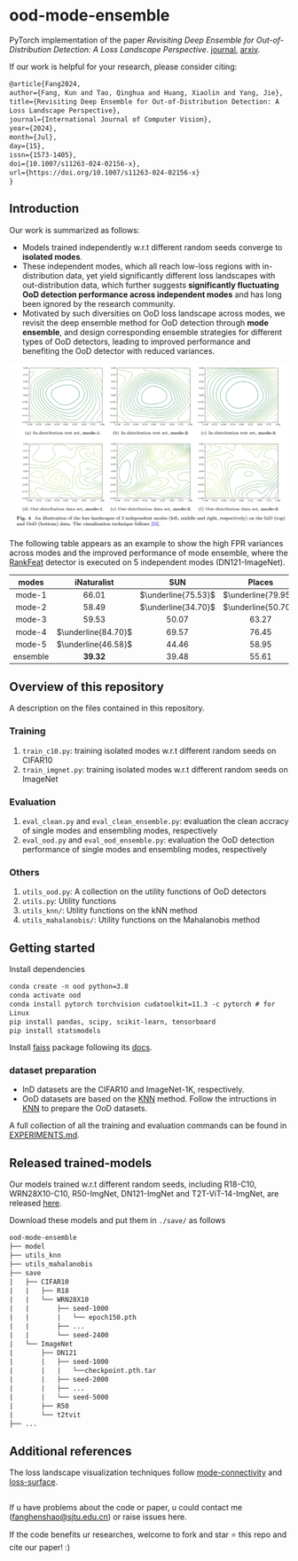 # ood-mode-ensemble

PyTorch implementation of the paper *Revisiting Deep Ensemble for Out-of-Distribution Detection: A Loss Landscape Perspective*. [journal](https://doi.org/10.1007/s11263-024-02156-x), [arxiv](https://arxiv.org/abs/2310.14227).

If our work is helpful for your research, please consider citing:

```
@article{Fang2024,
author={Fang, Kun and Tao, Qinghua and Huang, Xiaolin and Yang, Jie},
title={Revisiting Deep Ensemble for Out-of-Distribution Detection: A Loss Landscape Perspective},
journal={International Journal of Computer Vision},
year={2024},
month={Jul},
day={15},
issn={1573-1405},
doi={10.1007/s11263-024-02156-x},
url={https://doi.org/10.1007/s11263-024-02156-x}
}
```


## Introduction
Our work is summarized as follows:
- Models trained independently w.r.t different random seeds converge to **isolated modes**.
- These independent modes, which all reach low-loss regions with in-distribution data, yet yield significantly different loss landscapes with out-distribution data, which further suggests **significantly fluctuating OoD detection performance across independent modes** and has long been ignored by the research community.
- Motivated by such diversities on OoD loss landscape across modes, we revisit the deep ensemble method for OoD detection through **mode ensemble**, and design corresponding ensemble strategies for different types of OoD detectors, leading to improved performance and benefiting the OoD detector with reduced variances.

<a href="pics/mode-loss-landscape-ood.png"><div align="center"><img src="pics/mode-loss-landscape-ood.png"></div></a>

The following table appears as an example to show the high FPR variances across modes and the improved performance of mode ensemble, where the [RankFeat](https://proceedings.neurips.cc/paper_files/paper/2022/file/71c9eb0913e6c7fda3afd69c914b1a0c-Paper-Conference.pdf) detector is executed on 5 independent modes (DN121-ImageNet).

modes    | iNaturalist | SUN     | Places  | Texture
:-:      | :-:         | :-:     | :-:     | :-:
mode-1   | 66.01       | $\underline{75.53}$ | $\underline{79.95}$ | 43.60
mode-2   | 58.49       | $\underline{34.70}$ | $\underline{50.70}$ | 32.73
mode-3   | 59.53       | 50.07   | 63.27   | 40.64
mode-4   | $\underline{84.70}$     | 69.57   | 76.45   | $\underline{49.89}$
mode-5   | $\underline{46.58}$     | 44.46   | 58.95   | $\underline{22.48}$
ensemble | **39.32**   | 39.48   | 55.61   | **15.98**

## Overview of this repository

A description on the files contained in this repository.

### Training
1. `train_c10.py`: training isolated modes w.r.t different random seeds on CIFAR10
2. `train_imgnet.py`: training isolated modes w.r.t different random seeds on ImageNet

### Evaluation
1. `eval_clean.py` and `eval_clean_ensemble.py`: evaluation the clean accracy of single modes and ensembling modes, respectively
2. `eval_ood.py` and `eval_ood_ensemble.py`: evaluation the OoD detection performance of single modes and ensembling modes, respectively

### Others
1. `utils_ood.py`: A collection on the utility functions of OoD detectors
2. `utils.py`: Utility functions
3. `utils_knn/`: Utility functions on the kNN method
4. `utils_mahalanobis/`: Utility functions on the Mahalanobis method

## Getting started
Install dependencies
```
conda create -n ood python=3.8
conda activate ood
conda install pytorch torchvision cudatoolkit=11.3 -c pytorch # for Linux
pip install pandas, scipy, scikit-learn, tensorboard
pip install statsmodels
```
Install [faiss](https://github.com/facebookresearch/faiss/tree/main) package following its [docs](https://github.com/facebookresearch/faiss/blob/main/INSTALL.md).

### dataset preparation
- InD datasets are the CIFAR10 and ImageNet-1K, respectively.
- OoD datasets are based on the [KNN](https://github.com/deeplearning-wisc/knn-ood) method. Follow the intructions in [KNN](https://github.com/deeplearning-wisc/knn-ood) to prepare the OoD datasets.

A full collection of all the training and evaluation commands can be found in [EXPERIMENTS.md](./EXPERIMENTS.md).

## Released trained-models

Our models trained w.r.t different random seeds, including R18-C10, WRN28X10-C10, R50-ImgNet, DN121-ImgNet and T2T-ViT-14-ImgNet, are released [here](https://drive.google.com/drive/folders/123fa0dEG-t0qyLjIEgevCyoSvGFQ0iyt?usp=sharing).

Download these models and put them in `./save/` as follows
```
ood-mode-ensemble
├── model
├── utils_knn
├── utils_mahalanobis
├── save
|   ├── CIFAR10
|   |   ├── R18
|   |   └── WRN28X10
|   |       ├── seed-1000
|   |       |   └── epoch150.pth
|   |       ├── ...
|   |       └── seed-2400
|   └── ImageNet
|       ├── DN121
|       |   ├── seed-1000
|       |   |   └──checkpoint.pth.tar
|       |   ├── seed-2000
|       |   ├── ...
|       |   └── seed-5000
|       ├── R50
|       └── t2tvit 
├── ...
```

## Additional references
The loss landscape visualization techniques follow [mode-connectivity](https://github.com/timgaripov/dnn-mode-connectivity) and [loss-surface](https://github.com/tomgoldstein/loss-landscape).

## 

If u have problems about the code or paper, u could contact me (fanghenshao@sjtu.edu.cn) or raise issues here.

If the code benefits ur researches, welcome to fork and star ⭐ this repo and cite our paper! :)